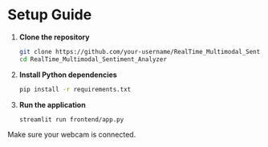 # Setup Guide

1. **Clone the repository**
   ```bash
   git clone https://github.com/your-username/RealTime_Multimodal_Sentiment_Analyzer.git
   cd RealTime_Multimodal_Sentiment_Analyzer
   ```

2. **Install Python dependencies**
   ```bash
   pip install -r requirements.txt
   ```

3. **Run the application**
   ```bash
   streamlit run frontend/app.py
   ```

Make sure your webcam is connected.
